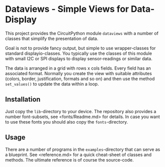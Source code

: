 Dataviews - Simple Views for Data-Display
=========================================

This project provides the CircuitPython module `dataviews` with a number
of classes that simplify the presentation of data.

Goal is not to provide fancy output, but simple to use wrapper-classes
for standard displayio-classes. You typically use the classes of this
module with small I2C or SPI displays to display sensor-readings or
similar data.

The data is arranged in a grid with rows x cols fields. Every field
has an associated format. Normally you create the view with suitable
attributes (colors, border, justification, formats and so on)
and then use the method `set_values()` to update the data within a loop.


Installation
------------

Just copy the `lib`-directory to your device. The repository also provides
a number font-subsets, see <fonts/Readme.md> for details. In case you want
to use these fonts you should also copy the `fonts`-directory.


Usage
-----

There are a number of programs in the `examples`-directory that can serve
as a blueprint. See <reference.md> for a quick cheat-sheet of classes and
methods. The ultimate reference is of course the source-code.
